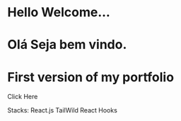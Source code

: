 # Hello Welcome...
# Olá Seja bem vindo.
<h1>First version of my portfolio</h1>
<a heref='https://portfolio-kevintavares33.vercel.app/'>Click Here</a>

Stacks:
React.js
TailWild
React Hooks
